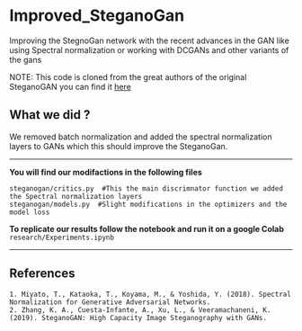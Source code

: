 # Improved_SteganoGan
Improving the StegnoGan network with the recent advances in the GAN like using Spectral normalization or working with DCGANs and other variants of the gans

NOTE:
This code is cloned from the great authors of the original SteganoGAN you can find it [here](https://github.com/DAI-Lab/SteganoGAN)


## What we did ?

We removed batch normalization and added the spectral normalization layers to GANs which this should improve the SteganoGan.

------------------------


**You will find our modifactions in the following files**

```
steganogan/critics.py  #This the main discrimnator function we added the Spectral normalization layers
steganogan/models.py  #Slight modifications in the optimizers and the model loss
```

**To replicate our results follow the notebook and run it on a google Colab**
`research/Experiments.ipynb`

------------------------------

## References

```
1. Miyato, T., Kataoka, T., Koyama, M., & Yoshida, Y. (2018). Spectral Normalization for Generative Adversarial Networks.
2. Zhang, K. A., Cuesta-Infante, A., Xu, L., & Veeramachaneni, K. (2019). SteganoGAN: High Capacity Image Steganography with GANs.

```
